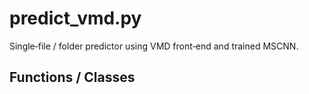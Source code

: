 # predict_vmd.py

Single‑file / folder predictor using VMD front‑end and trained MSCNN.

## Functions / Classes